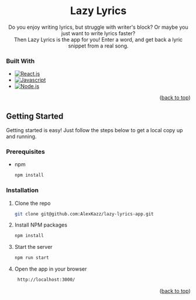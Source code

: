 <!-- [![Contributors][contributors-shield]][contributors-url]
[![Stargazers][stars-shield]][stars-url]
[![Issues][issues-shield]][issues-url] -->

<div>
<h1 align="center">Lazy Lyrics</h1>

<p align="center">
Do you enjoy writing lyrics, but struggle with writer's block?
Or maybe you just want to write lyrics faster?
<br />
Then Lazy Lyrics is the app for you!
Enter a word, and get back a lyric snippet from a real song.
</p>
</div>

### Built With

- [![React.js][react.js]][react-url]
- [![Javascript][javascript]][javascript-url]
- [![Node.js][node.js]][node.js-url]

<p align="right">(<a href="#readme-top">back to top</a>)</p>

## Getting Started

Getting started is easy! Just follow the steps below to get a local copy up and running.

### Prerequisites

- npm
  ```sh
  npm install
  ```

### Installation

1. Clone the repo
   ```sh
   git clone git@github.com:AlexKazz/lazy-lyrics-app.git
   ```
2. Install NPM packages
   ```sh
   npm install
   ```
3. Start the server
   ```js
   npm run start
   ```
4. Open the app in your browser
   ```sh
    http://localhost:3000/
   ```

<p align="right">(<a href="#readme-top">back to top</a>)</p>

[contributors-shield]: https://img.shields.io/github/contributors/AlexKazz/lazy-lyrics-app
[contributors-url]: https://www.linkedin.com/in/alex-kazenoff/
[stars-shield]: https://img.shields.io/github/stars/lazy-lyrics-app
[stars-url]: https://github.com/AlexKazz/lazy-lyrics-app
[issues-shield]: https://img.shields.io/github/issues-raw/AlexKazz/lazy-lyrics-app
[issues-url]: https://github.com/AlexKazz/lazy-lyrics-app/issues
[react.js]: https://img.shields.io/badge/React-20232A?style=for-the-badge&logo=react&logoColor=61DAFB
[react-url]: https://reactjs.org/
[javascript]: https://img.shields.io/badge/JavaScript-F7DF1E?style=for-the-badge&logo=javascript&logoColor=black
[javascript-url]: https://www.javascript.com/
[node.js]: https://img.shields.io/badge/Node.js-43853D?style=for-the-badge&logo=node.js&logoColor=white
[node.js-url]: https://nodejs.org/en/
